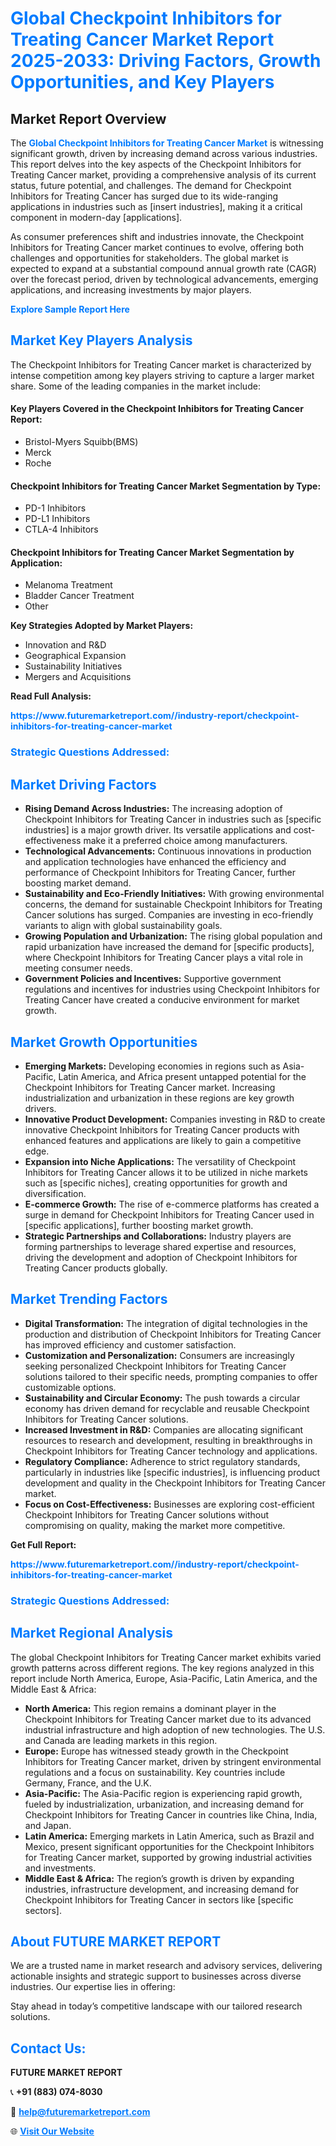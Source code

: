 <h1 style="color: #007BFF;">Global Checkpoint Inhibitors for Treating Cancer Market Report 2025-2033: Driving Factors, Growth Opportunities, and Key Players</h1>

<section id="overview">
<h2>Market Report Overview</h2>
<p>The <a href="https://www.futuremarketreport.com//industry-report/checkpoint-inhibitors-for-treating-cancer-market" style="color: #007BFF; text-decoration: none;"><strong>Global Checkpoint Inhibitors for Treating Cancer Market</strong></a> is witnessing significant growth, driven by increasing demand across various industries. This report delves into the key aspects of the Checkpoint Inhibitors for Treating Cancer market, providing a comprehensive analysis of its current status, future potential, and challenges. The demand for Checkpoint Inhibitors for Treating Cancer has surged due to its wide-ranging applications in industries such as [insert industries], making it a critical component in modern-day [applications].</p>
<p>As consumer preferences shift and industries innovate, the Checkpoint Inhibitors for Treating Cancer market continues to evolve, offering both challenges and opportunities for stakeholders. The global market is expected to expand at a substantial compound annual growth rate (CAGR) over the forecast period, driven by technological advancements, emerging applications, and increasing investments by major players.</p>
</section>

<section id="overview">
<p><a href="https://www.futuremarketreport.com//request-sample/reportId=80485" style="color: #007BFF; text-decoration: none;"><strong>Explore Sample Report Here</strong></a></p>
</section>

<section id="key-players">
<h2 style="color: #007BFF;">Market Key Players Analysis</h2>
<p>The Checkpoint Inhibitors for Treating Cancer market is characterized by intense competition among key players striving to capture a larger market share. Some of the leading companies in the market include:</p>
<h4>Key Players Covered in the Checkpoint Inhibitors for Treating Cancer Report:</h4>
<ul><li>Bristol-Myers Squibb(BMS)</li><li>Merck</li><li>Roche</li></ul>
<h4>Checkpoint Inhibitors for Treating Cancer Market Segmentation by Type:</h4>
<ul><li>PD-1 Inhibitors</li><li>PD-L1 Inhibitors</li><li>CTLA-4 Inhibitors</li></ul>

<h4>Checkpoint Inhibitors for Treating Cancer Market Segmentation by Application:</h4>
<ul><li>Melanoma Treatment</li><li>Bladder Cancer Treatment</li><li>Other</li></ul>
<p><strong>Key Strategies Adopted by Market Players:</strong></p>
<ul>
<li>Innovation and R&D</li>
<li>Geographical Expansion</li>
<li>Sustainability Initiatives</li>
<li>Mergers and Acquisitions</li>
</ul>
</section>

<section>
<p><strong>Read Full Analysis: </strong></p><a href="https://www.futuremarketreport.com//industry-report/checkpoint-inhibitors-for-treating-cancer-market" style="color: #007BFF; text-decoration: none;"><strong>https://www.futuremarketreport.com//industry-report/checkpoint-inhibitors-for-treating-cancer-market</strong></a>
<h3 style="color: #007BFF;">Strategic Questions Addressed:</h3>
</section>

<section id="driving-factors">
<h2 style="color: #007BFF;">Market Driving Factors</h2>
<ul>
<li><strong>Rising Demand Across Industries:</strong> The increasing adoption of Checkpoint Inhibitors for Treating Cancer in industries such as [specific industries] is a major growth driver. Its versatile applications and cost-effectiveness make it a preferred choice among manufacturers.</li>
<li><strong>Technological Advancements:</strong> Continuous innovations in production and application technologies have enhanced the efficiency and performance of Checkpoint Inhibitors for Treating Cancer, further boosting market demand.</li>
<li><strong>Sustainability and Eco-Friendly Initiatives:</strong> With growing environmental concerns, the demand for sustainable Checkpoint Inhibitors for Treating Cancer solutions has surged. Companies are investing in eco-friendly variants to align with global sustainability goals.</li>
<li><strong>Growing Population and Urbanization:</strong> The rising global population and rapid urbanization have increased the demand for [specific products], where Checkpoint Inhibitors for Treating Cancer plays a vital role in meeting consumer needs.</li>
<li><strong>Government Policies and Incentives:</strong> Supportive government regulations and incentives for industries using Checkpoint Inhibitors for Treating Cancer have created a conducive environment for market growth.</li>
</ul>
</section>

<section id="growth-opportunities">
<h2 style="color: #007BFF;">Market Growth Opportunities</h2>
<ul>
<li><strong>Emerging Markets:</strong> Developing economies in regions such as Asia-Pacific, Latin America, and Africa present untapped potential for the Checkpoint Inhibitors for Treating Cancer market. Increasing industrialization and urbanization in these regions are key growth drivers.</li>
<li><strong>Innovative Product Development:</strong> Companies investing in R&D to create innovative Checkpoint Inhibitors for Treating Cancer products with enhanced features and applications are likely to gain a competitive edge.</li>
<li><strong>Expansion into Niche Applications:</strong> The versatility of Checkpoint Inhibitors for Treating Cancer allows it to be utilized in niche markets such as [specific niches], creating opportunities for growth and diversification.</li>
<li><strong>E-commerce Growth:</strong> The rise of e-commerce platforms has created a surge in demand for Checkpoint Inhibitors for Treating Cancer used in [specific applications], further boosting market growth.</li>
<li><strong>Strategic Partnerships and Collaborations:</strong> Industry players are forming partnerships to leverage shared expertise and resources, driving the development and adoption of Checkpoint Inhibitors for Treating Cancer products globally.</li>
</ul>
</section>

<section id="trending-factors">
<h2 style="color: #007BFF;">Market Trending Factors</h2>
<ul>
<li><strong>Digital Transformation:</strong> The integration of digital technologies in the production and distribution of Checkpoint Inhibitors for Treating Cancer has improved efficiency and customer satisfaction.</li>
<li><strong>Customization and Personalization:</strong> Consumers are increasingly seeking personalized Checkpoint Inhibitors for Treating Cancer solutions tailored to their specific needs, prompting companies to offer customizable options.</li>
<li><strong>Sustainability and Circular Economy:</strong> The push towards a circular economy has driven demand for recyclable and reusable Checkpoint Inhibitors for Treating Cancer solutions.</li>
<li><strong>Increased Investment in R&D:</strong> Companies are allocating significant resources to research and development, resulting in breakthroughs in Checkpoint Inhibitors for Treating Cancer technology and applications.</li>
<li><strong>Regulatory Compliance:</strong> Adherence to strict regulatory standards, particularly in industries like [specific industries], is influencing product development and quality in the Checkpoint Inhibitors for Treating Cancer market.</li>
<li><strong>Focus on Cost-Effectiveness:</strong> Businesses are exploring cost-efficient Checkpoint Inhibitors for Treating Cancer solutions without compromising on quality, making the market more competitive.</li>
</ul>
</section>

<section>
<p><strong>Get Full Report: </strong></p><a href="https://www.futuremarketreport.com//industry-report/checkpoint-inhibitors-for-treating-cancer-market" style="color: #007BFF; text-decoration: none;"><strong>https://www.futuremarketreport.com//industry-report/checkpoint-inhibitors-for-treating-cancer-market</strong></a>
<h3 style="color: #007BFF;">Strategic Questions Addressed:</h3>
</section>


<section id="regional-analysis">
<h2 style="color: #007BFF;">Market Regional Analysis</h2>
<p>The global Checkpoint Inhibitors for Treating Cancer market exhibits varied growth patterns across different regions. The key regions analyzed in this report include North America, Europe, Asia-Pacific, Latin America, and the Middle East & Africa:</p>
<ul>
<li><strong>North America:</strong> This region remains a dominant player in the Checkpoint Inhibitors for Treating Cancer market due to its advanced industrial infrastructure and high adoption of new technologies. The U.S. and Canada are leading markets in this region.</li>
<li><strong>Europe:</strong> Europe has witnessed steady growth in the Checkpoint Inhibitors for Treating Cancer market, driven by stringent environmental regulations and a focus on sustainability. Key countries include Germany, France, and the U.K.</li>
<li><strong>Asia-Pacific:</strong> The Asia-Pacific region is experiencing rapid growth, fueled by industrialization, urbanization, and increasing demand for Checkpoint Inhibitors for Treating Cancer in countries like China, India, and Japan.</li>
<li><strong>Latin America:</strong> Emerging markets in Latin America, such as Brazil and Mexico, present significant opportunities for the Checkpoint Inhibitors for Treating Cancer market, supported by growing industrial activities and investments.</li>
<li><strong>Middle East & Africa:</strong> The region’s growth is driven by expanding industries, infrastructure development, and increasing demand for Checkpoint Inhibitors for Treating Cancer in sectors like [specific sectors].</li>
</ul>
</section>

<footer>
<h2 style="color: #007BFF;">About FUTURE MARKET REPORT</h2>
<p>We are a trusted name in market research and advisory services, delivering actionable insights and strategic support to businesses across diverse industries. Our expertise lies in offering:</p>

<p>Stay ahead in today’s competitive landscape with our tailored research solutions.</p>

<h2 style="color: #007BFF;">Contact Us:</h2>
<p><strong>FUTURE MARKET REPORT</strong></p>
<p>📞 <strong>+91 (883) 074-8030</strong></p>
<p>📧 <strong><a href="mailto:help@futuremarketreport.com" style="color: #007BFF;">help@futuremarketreport.com</a></strong></p>
<p>🌐 <strong><a href="https://www.futuremarketreport.com/" style="color: #007BFF;">Visit Our Website</a></strong></p>
</footer>
